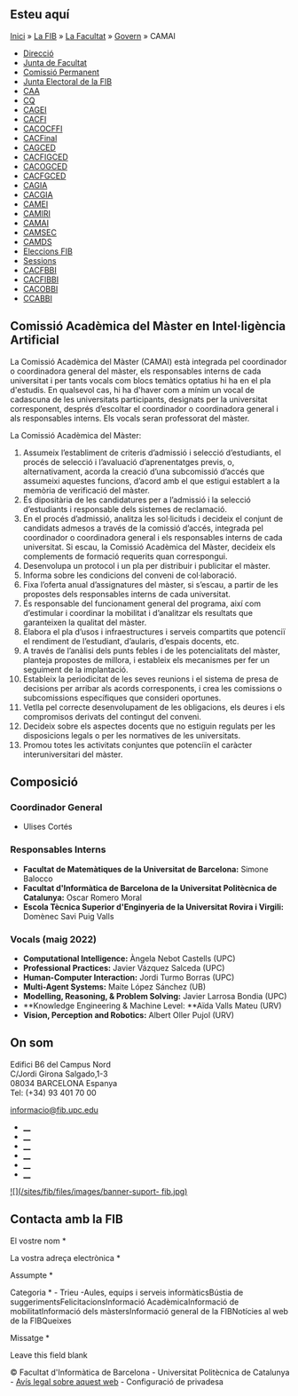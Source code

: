 ## Esteu aquí

[Inici](/ca) » [La FIB](/ca/la-fib) » [La Facultat](/ca/la-fib/la-facultat) »
[Govern](/ca/la-fib/la-facultat/govern) » CAMAI

  * [Direcció](/ca/la-fib/la-facultat/govern/direccio)
  * [Junta de Facultat](/ca/la-fib/la-facultat/govern/junta-de-facultat)
  * [Comissió Permanent](/ca/la-fib/la-facultat/govern/comissio-permanent)
  * [Junta Electoral de la FIB](/ca/la-fib/la-facultat/govern/junta-electoral-de-la-fib)
  * [CAA](/ca/la-fib/la-facultat/govern/caa)
  * [CQ](/ca/la-fib/la-facultat/govern/cq)
  * [CAGEI](/ca/la-fib/la-facultat/govern/cagei)
  * [CACFI](/ca/la-fib/la-facultat/govern/cacfi)
  * [CACOCFFI](/ca/la-fib/la-facultat/govern/cacocffi)
  * [CACFinal](/ca/la-fib/la-facultat/govern/cacfinal)
  * [CAGCED](/ca/la-fib/la-facultat/govern/cagced)
  * [CACFIGCED](/ca/la-fib/la-facultat/govern/cacfigced)
  * [CACOGCED](/ca/la-fib/la-facultat/govern/cacogced)
  * [CACFGCED](/ca/la-fib/la-facultat/govern/cacfgced)
  * [CAGIA](/ca/la-fib/la-facultat/govern/cagia)
  * [CACGIA](/ca/la-fib/la-facultat/govern/cacgia)
  * [CAMEI](/ca/la-fib/la-facultat/govern/camei)
  * [CAMIRI](/ca/la-fib/la-facultat/govern/camiri)
  * [CAMAI](/ca/la-fib/la-facultat/govern/camai)
  * [CAMSEC](/ca/la-fib/la-facultat/govern/camsec)
  * [CAMDS](/ca/la-fib/la-facultat/govern/camds)
  * [Eleccions FIB](/ca/la-fib/la-facultat/govern/eleccions-fib)
  * [Sessions](/ca/la-fib/la-facultat/govern/sessions)
  * [CACFBBI](/ca/la-fib/la-facultat/govern/cacfbbi)
  * [CACFIBBI](/ca/la-fib/la-facultat/govern/cacfibbi)
  * [CACOBBI](/ca/la-fib/la-facultat/govern/cacobbi)
  * [CCABBI](/ca/la-fib/la-facultat/govern/ccabbi)

## Comissió Acadèmica del Màster en Intel·ligència Artificial

La Comissió Acadèmica del Màster (CAMAI) està integrada pel coordinador o
coordinadora general del màster, els responsables interns de cada universitat
i per tants vocals com blocs temàtics optatius hi ha en el pla d'estudis. En
qualsevol cas, hi ha d'haver com a mínim un vocal de cadascuna de les
universitats participants, designats per la universitat corresponent, després
d’escoltar el coordinador o coordinadora general i als responsables interns.
Els vocals seran professorat del màster.

La Comissió Acadèmica del Màster:

  1. Assumeix l’establiment de criteris d’admissió i selecció d’estudiants, el procés de selecció i l’avaluació d’aprenentatges previs, o, alternativament, acorda la creació d’una subcomissió d’accés que assumeixi aquestes funcions, d’acord amb el que estigui establert a la memòria de verificació del màster.
  2. És dipositària de les candidatures per a l’admissió i la selecció d’estudiants i responsable dels sistemes de reclamació.
  3. En el procés d’admissió, analitza les sol·licituds i decideix el conjunt de candidats admesos a través de la comissió d’accés, integrada pel coordinador o coordinadora general i els responsables interns de cada universitat. Si escau, la Comissió Acadèmica del Màster, decideix els complements de formació requerits quan correspongui.
  4. Desenvolupa un protocol i un pla per distribuir i publicitar el màster.
  5. Informa sobre les condicions del conveni de col·laboració.
  6. Fixa l’oferta anual d’assignatures del màster, si s’escau, a partir de les propostes dels responsables interns de cada universitat.
  7. És responsable del funcionament general del programa, així com d’estimular i coordinar la mobilitat i d’analitzar els resultats que garanteixen la qualitat del màster.
  8. Elabora el pla d’usos i infraestructures i serveis compartits que potenciï el rendiment de l’estudiant, d’aularis, d’espais docents, etc.
  9. A través de l’anàlisi dels punts febles i de les potencialitats del màster, planteja propostes de millora, i estableix els mecanismes per fer un seguiment de la implantació.
  10. Estableix la periodicitat de les seves reunions i el sistema de presa de decisions per arribar als acords corresponents, i crea les comissions o subcomissions específiques que consideri oportunes.
  11. Vetlla pel correcte desenvolupament de les obligacions, els deures i els compromisos derivats del contingut del conveni.
  12. Decideix sobre els aspectes docents que no estiguin regulats per les disposicions legals o per les normatives de les universitats.
  13. Promou totes les activitats conjuntes que potenciïn el caràcter interuniversitari del màster.

## Composició

### Coordinador General

  * Ulises Cortés

### Responsables Interns

  * **Facultat de Matemàtiques de la Universitat de Barcelona:**  Simone Balocco
  * **Facultat d'Informàtica de Barcelona de la Universitat Politècnica de Catalunya:** Oscar Romero Moral
  * **Escola Tècnica Superior d'Enginyeria de la Universitat Rovira i Virgili:** Domènec Savi Puig Valls

### Vocals (maig 2022)

  * **Computational Intelligence:**  Àngela Nebot Castells (UPC)
  * **Professional Practices:** Javier Vázquez Salceda (UPC)
  * **Human-Computer Interaction:**  Jordi Turmo Borras (UPC)
  * **Multi-Agent Systems:** Maite López Sánchez (UB)
  * **Modelling, Reasoning, & Problem Solving:** Javier Larrosa Bondia (UPC)
  * **Knowledge Engineering & Machine Level: **Aïda Valls Mateu (URV)
  * **Vision, Perception and Robotics:** Albert Oller Pujol (URV)

## On som

Edifici B6 del Campus Nord  
C/Jordi Girona Salgado,1-3  
08034 BARCELONA Espanya  
Tel: (+34) 93 401 70 00

[informacio@fib.upc.edu](mailto:informacio@fib.upc.edu)

  * [__](/ca/noticies/rss.rss)
  * [__](https://www.facebook.com/fib.upc)
  * [__](https://twitter.com/fib_upc)
  * [__](https://www.flickr.com/photos/fib-upc/albums)
  * [__](https://www.youtube.com/user/mediafib)
  * [__](https://www.instagram.com/fib.upc/)

[![](/sites/fib/files/images/banner-suport-
fib.jpg)](https://peticions.utgcntic.upc.edu/tiquetspeticions/control/main?idEmpresa=103958)

## Contacta amb la FIB

El vostre nom *

La vostra adreça electrònica *

Assumpte *

Categoria * \- Trieu -Aules, equips i serveis informàticsBústia de
suggerimentsFelicitacionsInformació AcadèmicaInformació de mobilitatInformació
dels màstersInformació general de la FIBNotícies al web de la FIBQueixes

Missatge *

Leave this field blank

© Facultat d'Informàtica de Barcelona - Universitat Politècnica de Catalunya -
[Avís legal sobre aquest web](/ca/avis-legal-sobre-aquest-web) - Configuració
de privadesa

